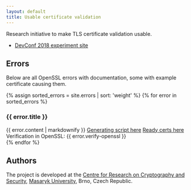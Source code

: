 ```yaml
---
layout: default
title: Usable certificate validation
---
```


Research initiative to make TLS certificate validation usable.

* [DevConf 2018 experiment site](/devconf-2018-experiment)

## Errors

Below are all OpenSSL errors with documentation, some with example certificate causing them.

{% assign sorted_errors = site.errors | sort: 'weight' %}
{% for error in sorted_errors %}
<div class="card-header collapsed" data-toggle="collapse" href="#{{ error.slug }}" role="button" aria-expanded="false" aria-controls="collapseExample">
    <h3><i class="fa fa-fw fa-chevron-down"></i> <i class="fa fa-fw fa-chevron-right"></i> {{ error.title }}</h3>
</div>
<div class="collapse" id="{{ error.slug }}">
    <div class="card card-body">
        {{ error.content | markdownify }}   
        <a class="btn btn-secondary" target="_blank" href="{{ site.repo-url }}/tree/master/errors/{{ error.title }}">Generating script here</a>
        <a class="btn btn-secondary" target="_blank" href="{{ site.url }}/assets/certs/{{ error.title }}.zip">Ready certs here</a>
        <br>
        Verification in OpenSSL: {{ error.verify-openssl }}
  </div>
</div>
{% endfor %}

## Authors

The project is developed at the [Centre for Research on Cryptography and Security](https://www.fi.muni.cz/research/crocs/), [Masaryk University](http://www.muni.cz/), Brno, Czech Republic.

